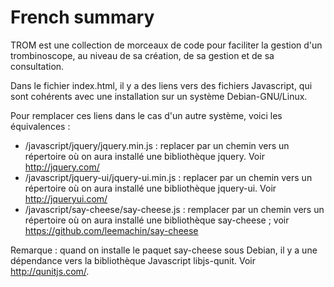 # French summary #

TROM est une collection de morceaux de code pour faciliter la gestion
d'un trombinoscope, au niveau de sa création, de sa gestion et de sa
consultation.

Dans le fichier index.html, il y a des liens vers des fichiers Javascript, qui sont cohérents avec une installation sur un système Debian-GNU/Linux.

Pour remplacer ces liens dans le cas d'un autre système, voici les équivalences :

* /javascript/jquery/jquery.min.js : replacer par un chemin vers un répertoire où on aura installé une bibliothèque jquery. Voir <http://jquery.com/>
* /javascript/jquery-ui/jquery-ui.min.js : replacer par un chemin vers un répertoire où on aura installé une bibliothèque jquery-ui. Voir <http://jqueryui.com/>
* /javascript/say-cheese/say-cheese.js :  remplacer par un chemin vers un répertoire où on aura installé une bibliothèque say-cheese ; voir <https://github.com/leemachin/say-cheese>

Remarque : quand on installe le paquet say-cheese sous Debian, il y a une dépendance vers la bibliothèque Javascript libjs-qunit. Voir <http://qunitjs.com/>.
